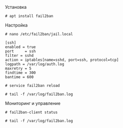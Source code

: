 Установка

```
# apt install fail2ban
```

Настройка
```
# nano /etc/fail2ban/jail.local
```
```
[ssh]
enabled = true
port     = ssh
filter = sshd
action = iptables[name=sshd, port=ssh, protocol=tcp]
logpath = /var/log/auth.log
maxretry = 5
findtime = 300
bantime = 600
```
```
# service fail2ban reload
```
```
# tail -f /var/log/fail2ban.log
```
Мониторинг и управление
```
# fail2ban-client status

# tail -f /var/log/fail2ban.log
```
